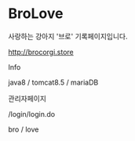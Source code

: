 # BroLove
사랑하는 강아지 '브로' 기록페이지입니다.

http://brocorgi.store






Info 

java8 / tomcat8.5 / mariaDB 




관리자페이지 

/login/login.do


bro / love 
